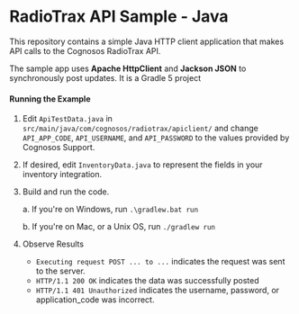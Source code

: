 # RadioTrax API Sample - Java

This repository contains a simple Java HTTP client application that
makes API calls to the Cognosos RadioTrax API. 

The sample app uses **Apache HttpClient** and **Jackson JSON** 
to synchronously post updates. It is a Gradle 5 project

#### Running the Example

1. Edit `ApiTestData.java` in `src/main/java/com/cognosos/radiotrax/apiclient/` 
and change `API_APP_CODE`, `API_USERNAME`, and `API_PASSWORD` to the values provided by Cognosos Support. 

2. If desired, edit `InventoryData.java` to represent the fields in your inventory integration.

3. Build and run the code.

   a. If you're on Windows, run `.\gradlew.bat run`

   b. If you're on Mac, or a Unix OS, run `./gradlew run`

4. Observe Results

   * `Executing request POST ... to ...` indicates the request was sent to the server. 
   * `HTTP/1.1 200 OK` indicates the data was successfully posted
   * `HTTP/1.1 401 Unauthorized` indicates the username, password, or application_code was incorrect.


